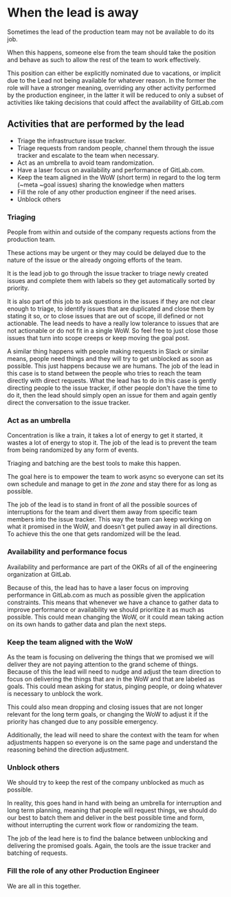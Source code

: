 # When the lead is away

Sometimes the lead of the production team may not be available to do its job.

When this happens, someone else from the team should take the position and
behave as such to allow the rest of the team to work effectively.

This position can either be explicitly nominated due to vacations, or implicit
due to the Lead not being available for whatever reason. In the former the role
will have a stronger meaning, overriding any other activity performed by the
production engineer, in the latter it will be reduced to only a subset of
activities like taking decisions that could affect the availability of
GitLab.com

## Activities that are performed by the lead

- Triage the infrastructure issue tracker.
- Triage requests from random people, channel them through the issue tracker
  and escalate to the team when necessary.
- Act as an umbrella to avoid team randomization.
- Have a laser focus on availability and performance of GitLab.com.
- Keep the team aligned in the WoW (short term) in regard to the log term
  (~meta ~goal issues) sharing the knowledge when matters
- Fill the role of any other production engineer if the need arises.
- Unblock others

### Triaging

People from within and outside of the company requests actions from the
production team.

These actions may be urgent or they may could be delayed due to the nature of
the issue or the already ongoing efforts of the team.

It is the lead job to go through the issue tracker to triage newly created
issues and complete them with labels so they get automatically sorted by
priority.

It is also part of this job to ask questions in the issues if they are not
clear enough to triage, to identify issues that are duplicated and close them
by stating it so, or to close issues that are out of scope, ill defined or not
actionable.  The lead needs to have a really low tolerance to issues that are
not actionable or do not fit in a single WoW. So feel free to just close those
issues that turn into scope creeps or keep moving the goal post.

A similar thing happens with people making requests in Slack or similar means,
people need things and they will try to get unblocked as soon as possible. This
just happens because we are humans. The job of the lead in this case is to
stand between the people who tries to reach the team directly with direct
requests. What the lead has to do in this case is gently directing people to
the issue tracker, if other people don't have the time to do it, then the lead
should simply open an issue for them and again gently direct the conversation
to the issue tracker.

### Act as an umbrella

Concentration is like a train, it takes a lot of energy to get it started, it
wastes a lot of energy to stop it.  The job of the lead is to prevent the team
from being randomized by any form of events.

Triaging and batching are the best tools to make this happen.

The goal here is to empower the team to work async so everyone can set its own
schedule and manage to get in _the zone_ and stay there for as long as
possible.

The job of the lead is to stand in front of all the possible sources of
interruptions for the team and divert them away from specific team members into
the issue tracker.  This way the team can keep working on what it promised in
the WoW, and doesn't get pulled away in all directions.  To achieve this the one
that gets randomized will be the lead.

### Availability and performance focus

Availability and performance are part of the OKRs of all of the engineering
organization at GitLab.

Because of this, the lead has to have a laser focus on improving performance in
GitLab.com as much as possible given the application constraints.  This means
that whenever we have a chance to gather data to improve performance or
availability we should prioritize it as much as possible. This could mean
changing the WoW, or it could mean taking action on its own hands to gather
data and plan the next steps.

### Keep the team aligned with the WoW

As the team is focusing on delivering the things that we promised we will
deliver they are not paying attention to the grand scheme of things. Because of
this the lead will need to nudge and adjust the team direction to focus on
delivering the things that are in the WoW and that are labeled as goals. This
could mean asking for status, pinging people, or doing whatever is necessary to
unblock the work.

This could also mean dropping and closing issues that are not longer relevant
for the long term goals, or changing the WoW to adjust it if the priority has
changed due to any possible emergency.

Additionally, the lead will need to share the context with the team for when
adjustments happen so everyone is on the same page and understand the reasoning
behind the direction adjustment.

### Unblock others

We should try to keep the rest of the company unblocked as much as possible.

In reality, this goes hand in hand with being an umbrella for interruption and
long term planning, meaning that people will request things, we should do our
best to batch them and deliver in the best possible time and form, without
interrupting the current work flow or randomizing the team.

The job of the lead here is to find the balance between unblocking and
delivering the promised goals.  Again, the tools are the issue tracker and
batching of requests.

### Fill the role of any other Production Engineer

We are all in this together.

